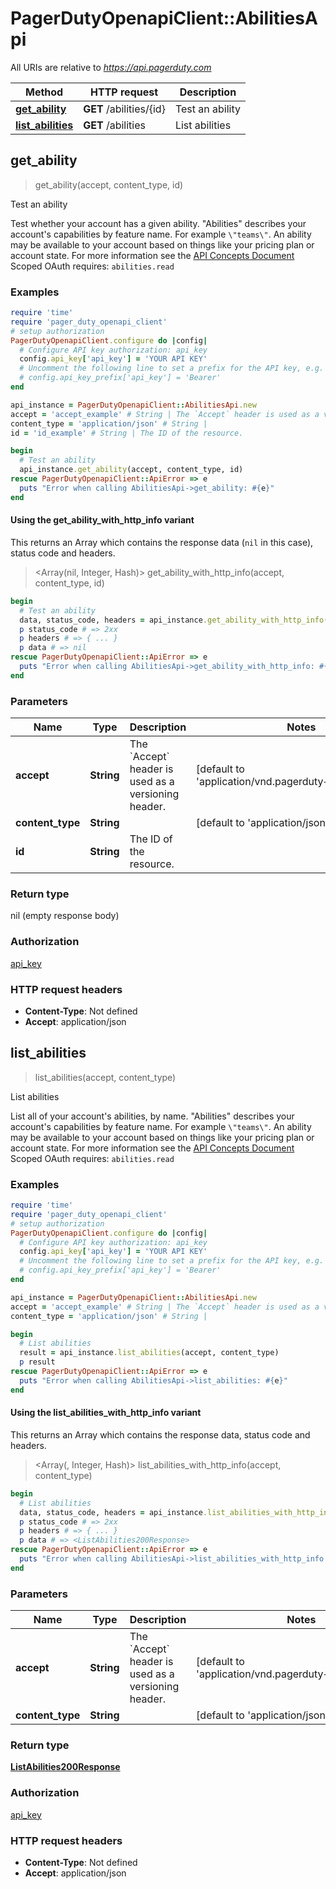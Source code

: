 # PagerDutyOpenapiClient::AbilitiesApi

All URIs are relative to *https://api.pagerduty.com*

| Method | HTTP request | Description |
| ------ | ------------ | ----------- |
| [**get_ability**](AbilitiesApi.md#get_ability) | **GET** /abilities/{id} | Test an ability |
| [**list_abilities**](AbilitiesApi.md#list_abilities) | **GET** /abilities | List abilities |


## get_ability

> get_ability(accept, content_type, id)

Test an ability

Test whether your account has a given ability.  \"Abilities\" describes your account's capabilities by feature name. For example `\"teams\"`.  An ability may be available to your account based on things like your pricing plan or account state.  For more information see the [API Concepts Document](../../api-reference/ZG9jOjI3NDc5Nzc-api-concepts#abilities)  Scoped OAuth requires: `abilities.read` 

### Examples

```ruby
require 'time'
require 'pager_duty_openapi_client'
# setup authorization
PagerDutyOpenapiClient.configure do |config|
  # Configure API key authorization: api_key
  config.api_key['api_key'] = 'YOUR API KEY'
  # Uncomment the following line to set a prefix for the API key, e.g. 'Bearer' (defaults to nil)
  # config.api_key_prefix['api_key'] = 'Bearer'
end

api_instance = PagerDutyOpenapiClient::AbilitiesApi.new
accept = 'accept_example' # String | The `Accept` header is used as a versioning header.
content_type = 'application/json' # String | 
id = 'id_example' # String | The ID of the resource.

begin
  # Test an ability
  api_instance.get_ability(accept, content_type, id)
rescue PagerDutyOpenapiClient::ApiError => e
  puts "Error when calling AbilitiesApi->get_ability: #{e}"
end
```

#### Using the get_ability_with_http_info variant

This returns an Array which contains the response data (`nil` in this case), status code and headers.

> <Array(nil, Integer, Hash)> get_ability_with_http_info(accept, content_type, id)

```ruby
begin
  # Test an ability
  data, status_code, headers = api_instance.get_ability_with_http_info(accept, content_type, id)
  p status_code # => 2xx
  p headers # => { ... }
  p data # => nil
rescue PagerDutyOpenapiClient::ApiError => e
  puts "Error when calling AbilitiesApi->get_ability_with_http_info: #{e}"
end
```

### Parameters

| Name | Type | Description | Notes |
| ---- | ---- | ----------- | ----- |
| **accept** | **String** | The &#x60;Accept&#x60; header is used as a versioning header. | [default to &#39;application/vnd.pagerduty+json;version&#x3D;2&#39;] |
| **content_type** | **String** |  | [default to &#39;application/json&#39;] |
| **id** | **String** | The ID of the resource. |  |

### Return type

nil (empty response body)

### Authorization

[api_key](../README.md#api_key)

### HTTP request headers

- **Content-Type**: Not defined
- **Accept**: application/json


## list_abilities

> <ListAbilities200Response> list_abilities(accept, content_type)

List abilities

List all of your account's abilities, by name.  \"Abilities\" describes your account's capabilities by feature name. For example `\"teams\"`.  An ability may be available to your account based on things like your pricing plan or account state.  For more information see the [API Concepts Document](../../api-reference/ZG9jOjI3NDc5Nzc-api-concepts#abilities)  Scoped OAuth requires: `abilities.read` 

### Examples

```ruby
require 'time'
require 'pager_duty_openapi_client'
# setup authorization
PagerDutyOpenapiClient.configure do |config|
  # Configure API key authorization: api_key
  config.api_key['api_key'] = 'YOUR API KEY'
  # Uncomment the following line to set a prefix for the API key, e.g. 'Bearer' (defaults to nil)
  # config.api_key_prefix['api_key'] = 'Bearer'
end

api_instance = PagerDutyOpenapiClient::AbilitiesApi.new
accept = 'accept_example' # String | The `Accept` header is used as a versioning header.
content_type = 'application/json' # String | 

begin
  # List abilities
  result = api_instance.list_abilities(accept, content_type)
  p result
rescue PagerDutyOpenapiClient::ApiError => e
  puts "Error when calling AbilitiesApi->list_abilities: #{e}"
end
```

#### Using the list_abilities_with_http_info variant

This returns an Array which contains the response data, status code and headers.

> <Array(<ListAbilities200Response>, Integer, Hash)> list_abilities_with_http_info(accept, content_type)

```ruby
begin
  # List abilities
  data, status_code, headers = api_instance.list_abilities_with_http_info(accept, content_type)
  p status_code # => 2xx
  p headers # => { ... }
  p data # => <ListAbilities200Response>
rescue PagerDutyOpenapiClient::ApiError => e
  puts "Error when calling AbilitiesApi->list_abilities_with_http_info: #{e}"
end
```

### Parameters

| Name | Type | Description | Notes |
| ---- | ---- | ----------- | ----- |
| **accept** | **String** | The &#x60;Accept&#x60; header is used as a versioning header. | [default to &#39;application/vnd.pagerduty+json;version&#x3D;2&#39;] |
| **content_type** | **String** |  | [default to &#39;application/json&#39;] |

### Return type

[**ListAbilities200Response**](ListAbilities200Response.md)

### Authorization

[api_key](../README.md#api_key)

### HTTP request headers

- **Content-Type**: Not defined
- **Accept**: application/json


